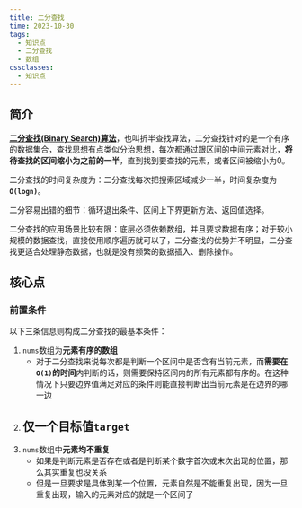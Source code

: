```yaml
---
title: 二分查找
time: 2023-10-30
tags:
  - 知识点
  - 二分查找
  - 数组
cssclasses:
  - 知识点
---
```

## 简介

[**二分查找(Binary Search)算法**](https://zh.wikipedia.org/zh-cn/%E4%BA%8C%E5%88%86%E6%90%9C%E5%B0%8B%E6%BC%94%E7%AE%97%E6%B3%95)，也叫折半查找算法，二分查找针对的是一个有序的数据集合，查找思想有点类似分治思想，每次都通过跟区间的中间元素对比，**将待查找的区间缩小为之前的一半**，直到找到要查找的元素，或者区间被缩小为0。

二分查找的时间复杂度为：二分查找每次把搜索区域减少一半，时间复杂度为 **`O(logn)`**。

二分容易出错的细节：循环退出条件、区间上下界更新方法、返回值选择。

二分查找的应用场景比较有限：底层必须依赖数组，并且要求数据有序；对于较小规模的数据查找，直接使用顺序遍历就可以了，二分查找的优势并不明显，二分查找更适合处理静态数据，也就是没有频繁的数据插入、删除操作。

## 核心点

### 前置条件
以下三条信息则构成二分查找的最基本条件：
1. `nums`数组为**元素有序的数组**
	- 对于二分查找来说每次都是判断一个区间中是否含有当前元素，而**需要在`O(1)`的时间**内判断的话，则需要保持区间内的所有元素都有序的。在这种情况下只要边界值满足对应的条件则能直接判断出当前元素是在边界的哪一边
2. 仅**一个**目标值`target`
	- 
3. `nums`数组中**元素均不重复**
	- 如果是判断元素是否存在或者是判断某个数字首次或末次出现的位置，那么其实重复也没关系
	- 但是一旦要求是具体到某一个位置，元素自然是不能重复出现，因为一旦重复出现，输入的元素对应的就是一个区间了




### 




